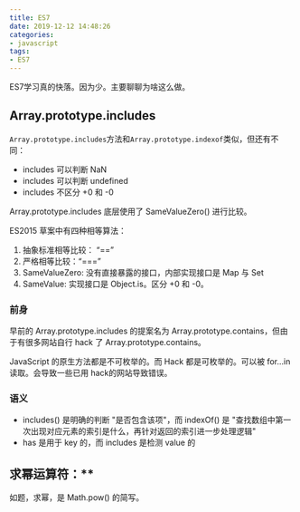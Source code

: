 ```yaml
---
title: ES7
date: 2019-12-12 14:48:26
categories:
- javascript
tags:
- ES7
---
```

ES7学习真的快落。因为少。主要聊聊为啥这么做。

## Array.prototype.includes

`Array.prototype.includes`方法和`Array.prototype.indexof`类似，但还有不同：

- includes 可以判断 NaN
- includes 可以判断 undefined
- includes 不区分 +0 和 -0

Array.prototype.includes 底层使用了 SameValueZero() 进行比较。

ES2015 草案中有四种相等算法：

1. 抽象标准相等比较： “==”
2. 严格相等比较：“===”
3. SameValueZero: 没有直接暴露的接口，内部实现接口是 Map 与 Set
4. SameValue: 实现接口是 Object.is。区分 +0 和 -0。

### 前身

早前的 Array.prototype.includes 的提案名为 Array.prototype.contains，但由于有很多网站自行 hack 了 Array.prototype.contains。

JavaScript 的原生方法都是不可枚举的。而 Hack 都是可枚举的。可以被 for...in 读取。会导致一些已用 hack的网站导致错误。

### 语义

- includes() 是明确的判断 "是否包含该项"，而 indexOf() 是 "查找数组中第一次出现对应元素的索引是什么，再针对返回的索引进一步处理逻辑"
- has 是用于 key 的，而 includes 是检测 value 的

## 求幂运算符：**
如题，求幂，是 Math.pow() 的简写。